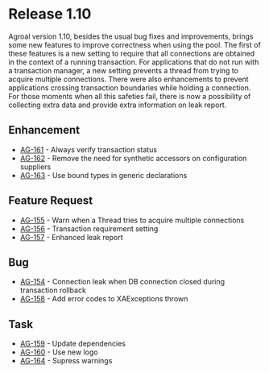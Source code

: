# Release 1.10

Agroal version 1.10, besides the usual bug fixes and improvements, brings some new features to improve correctness when using the pool.
The first of these features is a new setting to require that all connections are obtained in the context of a running transaction. 
For applications that do not run with a transaction manager, a new setting prevents a thread from trying to acquire multiple connections.
There were also enhancements to prevent applications crossing transaction boundaries while holding a connection. 
For those moments when all this safeties fail, there is now a possibility of collecting extra data and provide extra information on leak report. 

## Enhancement
* [AG-161](https://issues.jboss.org/browse/AG-161) - Always verify transaction status
* [AG-162](https://issues.jboss.org/browse/AG-162) - Remove the need for synthetic accessors on configuration suppliers
* [AG-163](https://issues.jboss.org/browse/AG-163) - Use bound types in generic declarations

## Feature Request
* [AG-155](https://issues.jboss.org/browse/AG-155) - Warn when a Thread tries to acquire multiple connections
* [AG-156](https://issues.jboss.org/browse/AG-156) - Transaction requirement setting
* [AG-157](https://issues.jboss.org/browse/AG-157) - Enhanced leak report

## Bug
* [AG-154](https://issues.jboss.org/browse/AG-154) - Connection leak when DB connection closed during transaction rollback
* [AG-158](https://issues.jboss.org/browse/AG-158) - Add error codes to XAExceptions thrown

## Task
* [AG-159](https://issues.jboss.org/browse/AG-159) - Update dependencies
* [AG-160](https://issues.jboss.org/browse/AG-160) - Use new logo
* [AG-164](https://issues.jboss.org/browse/AG-164) - Supress warnings
